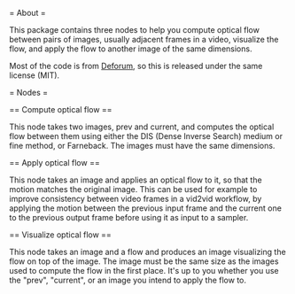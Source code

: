= About =

This package contains three nodes to help you compute optical flow
between pairs of images, usually adjacent frames in a video, visualize
the flow, and apply the flow to another image of the same dimensions.

Most of the code is from [Deforum](https://deforum.github.io/), so
this is released under the same license (MIT).

= Nodes =

== Compute optical flow ==

This node takes two images, prev and current, and computes the optical
flow between them using either the DIS (Dense Inverse Search) medium
or fine method, or Farneback. The images must have the same
dimensions.

== Apply optical flow ==

This node takes an image and applies an optical flow to it, so that
the motion matches the original image. This can be used for example to
improve consistency between video frames in a vid2vid workflow, by
applying the motion between the previous input frame and the current
one to the previous output frame before using it as input to a sampler.

== Visualize optical flow ==

This node takes an image and a flow and produces an image visualizing
the flow on top of the image. The image must be the same size as the
images used to compute the flow in the first place. It's up to you
whether you use the "prev", "current", or an image you intend to apply
the flow to.

